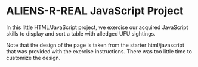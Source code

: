 # ALIENS-R-REAL JavaScript Project

In this little HTML/JavaScript project, we exercise our acquired
JavaScript skills to display and sort a table with alledged UFU
sightings.

Note that the design of the page is taken from the starter
html/javascript that was provided with the exercise
instructions. There was too little time to customize the design.